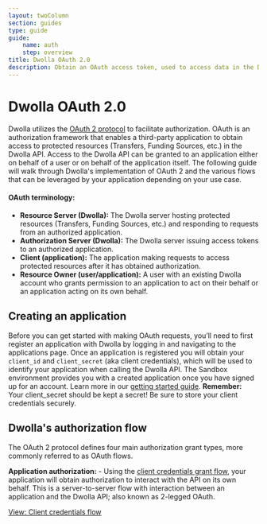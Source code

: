 ```yaml
---
layout: twoColumn
section: guides
type: guide
guide:
    name: auth
    step: overview
title: Dwolla OAuth 2.0
description: Obtain an OAuth access token, used to access data in the Dwolla API on behalf of a user or application.
---
```


# Dwolla OAuth 2.0

Dwolla utilizes the [OAuth 2 protocol](https://oauth.net/2/) to facilitate authorization. OAuth is an authorization framework that enables a third-party application to obtain access to protected resources (Transfers, Funding Sources, etc.) in the Dwolla API. Access to the Dwolla API can be granted to an application either on behalf of a user or on behalf of the application itself. The following guide will walk through Dwolla's implementation of OAuth 2 and the various flows that can be leveraged by your application depending on your use case.

#### OAuth terminology:

* **Resource Server (Dwolla):** The Dwolla server hosting protected resources (Transfers, Funding Sources, etc.) and responding to requests from an authorized application.
* **Authorization Server (Dwolla):** The Dwolla server issuing access tokens to an authorized application.
* **Client (application):** The application making requests to access protected resources after it has obtained authorization.
* **Resource Owner (user/application):** A user with an existing Dwolla account who grants permission to an application to act on their behalf or an application acting on its own behalf.

## Creating an application
Before you can get started with making OAuth requests, you’ll need to first register an application with Dwolla by logging in and navigating to the applications page. Once an application is registered you will obtain your `client_id` and `client_secret` (aka client credentials), which will be used to identify your application when calling the Dwolla API. The Sandbox environment provides you with a created application once you have signed up for an account. Learn more in our [getting started guide](https://developers.dwolla.com/guides/sandbox-setup/). **Remember:** Your client_secret should be kept a secret! Be sure to store your client credentials securely.

## Dwolla's authorization flow
The OAuth 2 protocol defines four main authorization grant types, more commonly referred to as OAuth flows.

**Application authorization:** - Using the [client credentials grant flow](/guides/auth/client-credentials-flow.html), your application will obtain authorization to interact with the API on its own behalf. This is a server-to-server flow with interaction between an application and the Dwolla API; also known as 2-legged OAuth.

<nav class="pager-nav">
    <a href="" style="display:none;"></a>
    <a href="client-credentials-flow.html">View: Client credentials flow</a>
</nav>
